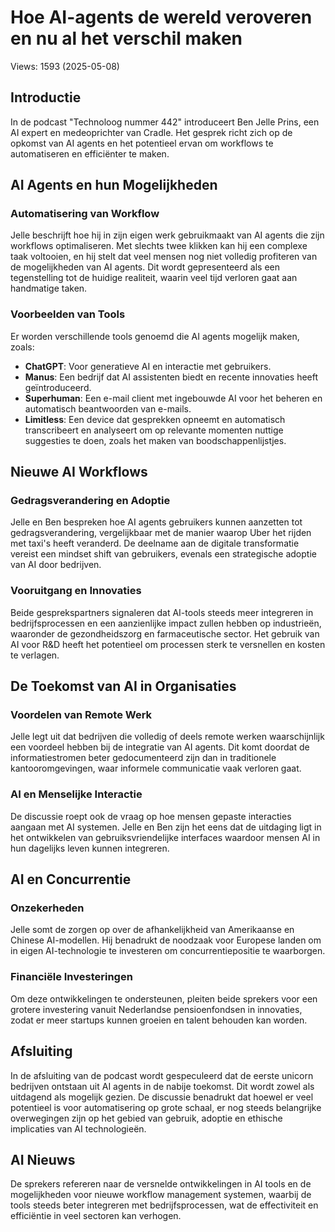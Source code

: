 # Hoe AI-agents de wereld veroveren en nu al het verschil maken
Views: 1593 (2025-05-08) 


 ## Introductie
In de podcast "Technoloog nummer 442" introduceert Ben Jelle Prins, een AI expert en medeoprichter van Cradle. Het gesprek richt zich op de opkomst van AI agents en het potentieel ervan om workflows te automatiseren en efficiënter te maken.

## AI Agents en hun Mogelijkheden
### Automatisering van Workflow
Jelle beschrijft hoe hij in zijn eigen werk gebruikmaakt van AI agents die zijn workflows optimaliseren. Met slechts twee klikken kan hij een complexe taak voltooien, en hij stelt dat veel mensen nog niet volledig profiteren van de mogelijkheden van AI agents. Dit wordt gepresenteerd als een tegenstelling tot de huidige realiteit, waarin veel tijd verloren gaat aan handmatige taken.

### Voorbeelden van Tools
Er worden verschillende tools genoemd die AI agents mogelijk maken, zoals:
- **ChatGPT**: Voor generatieve AI en interactie met gebruikers.
- **Manus**: Een bedrijf dat AI assistenten biedt en recente innovaties heeft geïntroduceerd.
- **Superhuman**: Een e-mail client met ingebouwde AI voor het beheren en automatisch beantwoorden van e-mails.
- **Limitless**: Een device dat gesprekken opneemt en automatisch transcribeert en analyseert om op relevante momenten nuttige suggesties te doen, zoals het maken van boodschappenlijstjes.

## Nieuwe AI Workflows
### Gedragsverandering en Adoptie
Jelle en Ben bespreken hoe AI agents gebruikers kunnen aanzetten tot gedragsverandering, vergelijkbaar met de manier waarop Uber het rijden met taxi's heeft veranderd. De deelname aan de digitale transformatie vereist een mindset shift van gebruikers, evenals een strategische adoptie van AI door bedrijven. 

### Vooruitgang en Innovaties
Beide gesprekspartners signaleren dat AI-tools steeds meer integreren in bedrijfsprocessen en een aanzienlijke impact zullen hebben op industrieën, waaronder de gezondheidszorg en farmaceutische sector. Het gebruik van AI voor R&D heeft het potentieel om processen sterk te versnellen en kosten te verlagen.

## De Toekomst van AI in Organisaties
### Voordelen van Remote Werk
Jelle legt uit dat bedrijven die volledig of deels remote werken waarschijnlijk een voordeel hebben bij de integratie van AI agents. Dit komt doordat de informatiestromen beter gedocumenteerd zijn dan in traditionele kantooromgevingen, waar informele communicatie vaak verloren gaat.

### AI en Menselijke Interactie
De discussie roept ook de vraag op hoe mensen gepaste interacties aangaan met AI systemen. Jelle en Ben zijn het eens dat de uitdaging ligt in het ontwikkelen van gebruiksvriendelijke interfaces waardoor mensen AI in hun dagelijks leven kunnen integreren. 

## AI en Concurrentie
### Onzekerheden
Jelle somt de zorgen op over de afhankelijkheid van Amerikaanse en Chinese AI-modellen. Hij benadrukt de noodzaak voor Europese landen om in eigen AI-technologie te investeren om concurrentiepositie te waarborgen.

### Financiële Investeringen
Om deze ontwikkelingen te ondersteunen, pleiten beide sprekers voor een grotere investering vanuit Nederlandse pensioenfondsen in innovaties, zodat er meer startups kunnen groeien en talent behouden kan worden.

## Afsluiting
In de afsluiting van de podcast wordt gespeculeerd dat de eerste unicorn bedrijven ontstaan uit AI agents in de nabije toekomst. Dit wordt zowel als uitdagend als mogelijk gezien. De discussie benadrukt dat hoewel er veel potentieel is voor automatisering op grote schaal, er nog steeds belangrijke overwegingen zijn op het gebied van gebruik, adoptie en ethische implicaties van AI technologieën.

## AI Nieuws
De sprekers refereren naar de versnelde ontwikkelingen in AI tools en de mogelijkheden voor nieuwe workflow management systemen, waarbij de tools steeds beter integreren met bedrijfsprocessen, wat de effectiviteit en efficiëntie in veel sectoren kan verhogen.